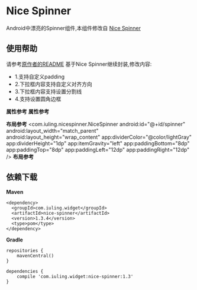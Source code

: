 Nice Spinner
===================
Android中漂亮的Spinner组件,本组件修改自 <a href='https://github.com/arcadefire/nice-spinner/'>Nice Spinner</a>

## 使用帮助
请参考<a href='https://github.com/arcadefire/nice-spinner/README.md'>原作者的README</a>
基于Nice Spinner继续封装,修改内容:
* 1.支持自定义padding
* 2.下拉框内容支持自定义对齐方向
* 3.下拉框内容支持设置分割线
* 4.支持设置圆角边框

**属性参考**
    <declare-styleable name="NiceSpinner">
        <attr name="arrowTint" format="color" />
        <attr name="hideArrow" format="boolean" />
        <attr name="arrowDrawable" format="reference|color"/>
        <attr name="dropDownListPaddingBottom" format="dimension"/>
        <attr name="backgroundSelector" format="integer"/>
        <attr name="textTint" format="color"/>
        <attr name="dividerColor" format="color"/>
        <attr name="dividerHeight" format="dimension"/>
        <attr name="itemGravity" format="enum">
            <enum name="center" value="17"/>
            <enum name="left" value="3"/>
            <enum name="right" value="5"/>
        </attr>
        <attr name="paddingLeft" format="dimension"/>
        <attr name="paddingRight" format="dimension"/>
        <attr name="paddingTop" format="dimension"/>
        <attr name="paddingBottom" format="dimension"/>
        <attr name="padding" format="dimension"/>
        <attr name="borderColor" format="color"/>
        <attr name="borderWidth" format="dimension"/>
    </declare-styleable>
**属性参考**

**布局参考**
    <com.iuling.nicespinner.NiceSpinner
        android:id="@+id/spinner"
        android:layout_width="match_parent"
        android:layout_height="wrap_content"
        app:dividerColor="@color/lightGray"
        app:dividerHeight="1dp"
        app:itemGravity="left"
        app:paddingBottom="8dp"
        app:paddingTop="8dp"
        app:paddingLeft="12dp"
        app:paddingRight="12dp"
        />
**布局参考**

## 依赖下载
**Maven**

    <dependency>
      <groupId>com.iuling.widget</groupId>
      <artifactId>nice-spinner</artifactId>
      <version>1.3.4</version>
      <type>pom</type>
    </dependency>

**Gradle**

    repositories {
        mavenCentral()
    }

    dependencies {
        compile 'com.iuling.widget:nice-spinner:1.3'
    }
